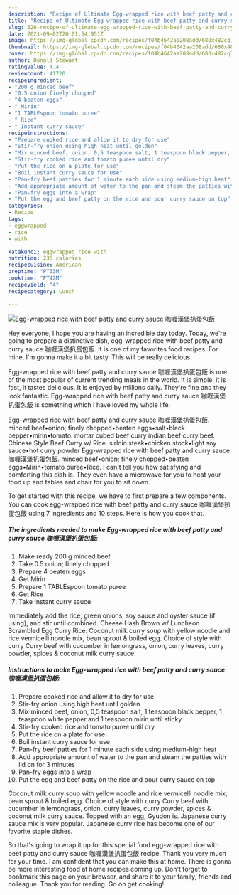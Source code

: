 ```yaml
---
description: "Recipe of Ultimate Egg-wrapped rice with beef patty and curry sauce 咖喱漢堡扒蛋包飯"
title: "Recipe of Ultimate Egg-wrapped rice with beef patty and curry sauce 咖喱漢堡扒蛋包飯"
slug: 326-recipe-of-ultimate-egg-wrapped-rice-with-beef-patty-and-curry-sauce
date: 2021-09-02T20:01:54.951Z
image: https://img-global.cpcdn.com/recipes/f04b4642aa208add/680x482cq70/egg-wrapped-rice-with-beef-patty-and-curry-sauce-咖喱漢堡扒蛋包飯-recipe-main-photo.jpg
thumbnail: https://img-global.cpcdn.com/recipes/f04b4642aa208add/680x482cq70/egg-wrapped-rice-with-beef-patty-and-curry-sauce-咖喱漢堡扒蛋包飯-recipe-main-photo.jpg
cover: https://img-global.cpcdn.com/recipes/f04b4642aa208add/680x482cq70/egg-wrapped-rice-with-beef-patty-and-curry-sauce-咖喱漢堡扒蛋包飯-recipe-main-photo.jpg
author: Donald Stewart
ratingvalue: 4.4
reviewcount: 41720
recipeingredient:
- "200 g minced beef"
- "0.5 onion finely chopped"
- "4 beaten eggs"
- " Mirin"
- "1 TABLEspoon tomato puree"
- " Rice"
- " Instant curry sauce"
recipeinstructions:
- "Prepare cooked rice and allow it to dry for use"
- "Stir-fry onion using high heat until golden"
- "Mix minced beef, onion, 0,5 teaspoon salt, 1 teaspoon black pepper, 1 teaspoon white pepper and 1 teaspoon mirin until sticky"
- "Stir-fry cooked rice and tomato puree until dry"
- "Put the rice on a plate for use"
- "Boil instant curry sauce for use"
- "Pan-fry beef patties for 1 minute each side using medium-high heat"
- "Add appropriate amount of water to the pan and steam the patties with lid on for 3 minutes"
- "Pan-fry eggs into a wrap"
- "Put the egg and beef patty on the rice and pour curry sauce on top"
categories:
- Recipe
tags:
- eggwrapped
- rice
- with

katakunci: eggwrapped rice with 
nutrition: 236 calories
recipecuisine: American
preptime: "PT33M"
cooktime: "PT42M"
recipeyield: "4"
recipecategory: Lunch

---
```



![Egg-wrapped rice with beef patty and curry sauce 咖喱漢堡扒蛋包飯](https://img-global.cpcdn.com/recipes/f04b4642aa208add/680x482cq70/egg-wrapped-rice-with-beef-patty-and-curry-sauce-咖喱漢堡扒蛋包飯-recipe-main-photo.jpg)

Hey everyone, I hope you are having an incredible day today. Today, we're going to prepare a distinctive dish, egg-wrapped rice with beef patty and curry sauce 咖喱漢堡扒蛋包飯. It is one of my favorites food recipes. For mine, I'm gonna make it a bit tasty. This will be really delicious.

Egg-wrapped rice with beef patty and curry sauce 咖喱漢堡扒蛋包飯 is one of the most popular of current trending meals in the world. It is simple, it is fast, it tastes delicious. It is enjoyed by millions daily. They're fine and they look fantastic. Egg-wrapped rice with beef patty and curry sauce 咖喱漢堡扒蛋包飯 is something which I have loved my whole life.

Egg-wrapped rice with beef patty and curry sauce 咖喱漢堡扒蛋包飯. minced beef•onion; finely chopped•beaten eggs•salt•black pepper•mirin•tomato. mortar cubed beef curry indian beef curry beef. Chinese Style Beef Curry w/ Rice. sirloin steak•chicken stock•light soy sauce•hot curry powder Egg-wrapped rice with beef patty and curry sauce 咖喱漢堡扒蛋包飯. minced beef•onion; finely chopped•beaten eggs•Mirin•tomato puree•Rice. I can&#39;t tell you how satisfying and comforting this dish is. They even have a microwave for you to heat your food up and tables and chair for you to sit down.


To get started with this recipe, we have to first prepare a few components. You can cook egg-wrapped rice with beef patty and curry sauce 咖喱漢堡扒蛋包飯 using 7 ingredients and 10 steps. Here is how you cook that.

<!--inarticleads1-->

##### The ingredients needed to make Egg-wrapped rice with beef patty and curry sauce 咖喱漢堡扒蛋包飯:

1. Make ready 200 g minced beef
1. Take 0.5 onion; finely chopped
1. Prepare 4 beaten eggs
1. Get  Mirin
1. Prepare 1 TABLEspoon tomato puree
1. Get  Rice
1. Take  Instant curry sauce


Immediately add the rice, green onions, soy sauce and oyster sauce (if using), and stir until combined. Cheese Hash Brown w/ Luncheon Scrambled Egg Curry Rice. Coconut milk curry soup with yellow noodle and rice vermicelli noodle mix, bean sprout &amp; boiled egg. Choice of style with curry Curry beef with cucumber in lemongrass, onion, curry leaves, curry powder, spices &amp; coconut milk curry sauce. 

<!--inarticleads2-->

##### Instructions to make Egg-wrapped rice with beef patty and curry sauce 咖喱漢堡扒蛋包飯:

1. Prepare cooked rice and allow it to dry for use
1. Stir-fry onion using high heat until golden
1. Mix minced beef, onion, 0,5 teaspoon salt, 1 teaspoon black pepper, 1 teaspoon white pepper and 1 teaspoon mirin until sticky
1. Stir-fry cooked rice and tomato puree until dry
1. Put the rice on a plate for use
1. Boil instant curry sauce for use
1. Pan-fry beef patties for 1 minute each side using medium-high heat
1. Add appropriate amount of water to the pan and steam the patties with lid on for 3 minutes
1. Pan-fry eggs into a wrap
1. Put the egg and beef patty on the rice and pour curry sauce on top


Coconut milk curry soup with yellow noodle and rice vermicelli noodle mix, bean sprout &amp; boiled egg. Choice of style with curry Curry beef with cucumber in lemongrass, onion, curry leaves, curry powder, spices &amp; coconut milk curry sauce. Topped with an egg, Gyudon is. Japanese curry sauce mix is very popular. Japanese curry rice has become one of our favorite staple dishes. 

So that's going to wrap it up for this special food egg-wrapped rice with beef patty and curry sauce 咖喱漢堡扒蛋包飯 recipe. Thank you very much for your time. I am confident that you can make this at home. There is gonna be more interesting food at home recipes coming up. Don't forget to bookmark this page on your browser, and share it to your family, friends and colleague. Thank you for reading. Go on get cooking!
